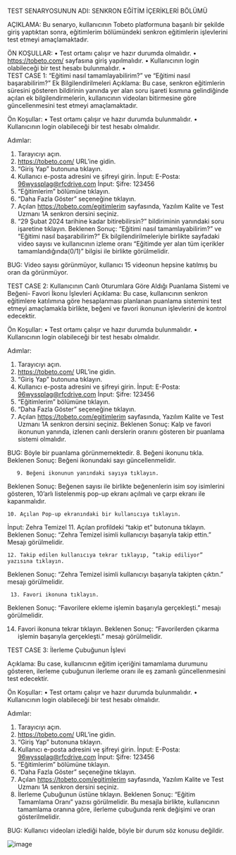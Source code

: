 TEST SENARYOSUNUN ADI: SENKRON EĞİTİM İÇERİKLERİ BÖLÜMÜ

AÇIKLAMA: Bu senaryo, kullanıcının Tobeto platformuna başarılı bir şekilde giriş yaptıktan sonra, eğitimlerim bölümündeki senkron eğitimlerin işlevlerini test etmeyi amaçlamaktadır. 

ÖN KOŞULLAR: 
•	Test ortamı çalışır ve hazır durumda olmalıdır.
•	https://tobeto.com/ sayfasına giriş yapılmalıdır.
•	Kullanıcının login olabileceği bir test hesabı bulunmalıdır.
•	
TEST CASE 1: “Eğitimi nasıl tamamlayabilirim?” ve “Eğitimi nasıl başarabilirim?” Ek Bilgilendirilmeleri
Açıklama: Bu case, senkron eğitimlerin süresini gösteren bildirinin yanında yer alan soru işareti kısmına gelindiğinde açılan ek bilgilendirmelerin, kullanıcının videoları bitirmesine göre güncellenmesini test etmeyi amaçlamaktadır.

Ön Koşullar: 
•	Test ortamı çalışır ve hazır durumda bulunmalıdır.
•	Kullanıcının login olabileceği bir test hesabı olmalıdır.

Adımlar:

1.	Tarayıcıyı açın.
2.	https://tobeto.com/ URL’ine gidin.
3.	“Giriş Yap” butonuna tıklayın.
4.	Kullanıcı e-posta adresini ve şifreyi girin.
İnput: E-Posta: 96wyssplag@rfcdrive.com
İnput: Şifre: 123456
5.   “Eğitimlerim” bölümüne tıklayın.
6.	“Daha Fazla Göster” seçeneğine tıklayın.
7. 	Açılan https://tobeto.com/egitimlerim sayfasında, Yazılım Kalite ve Test Uzmanı 1A senkron dersini seçiniz.
8. 	“29 Şubat 2024 tarihine kadar bitirebilirsin?” bildiriminin yanındaki soru işaretine tıklayın.
Beklenen Sonuç: “Eğitimi nasıl tamamlayabilirim?” ve “Eğitimi nasıl başarabilirim?” Ek bilgilendirilmeleriyle birlikte sayfadaki video sayısı ve kullanıcının izleme oranı “Eğitimde yer alan tüm içerikler tamamlandığında(0/1)” bilgisi ile birlikte görülmelidir. 

 

BUG: Video sayısı görünmüyor, kullanıcı 15 videonun hepsine katılmış bu oran da görünmüyor.

TEST CASE 2: Kullanıcının Canlı Oturumlara Göre Aldığı Puanlama Sistemi ve  Beğeni- Favori İkonu İşlevleri
Açıklama: Bu case, kullanıcının senkron eğitimlere katılımına göre hesaplanması planlanan puanlama sistemini test etmeyi amaçlamakla birlikte, beğeni ve favori ikonunun işlevlerini de kontrol edecektir.  

Ön Koşullar: 
•	Test ortamı çalışır ve hazır durumda bulunmalıdır.
•	Kullanıcının login olabileceği bir test hesabı olmalıdır.

Adımlar:

1. Tarayıcıyı açın.
2. https://tobeto.com/ URL’ine gidin.
3. “Giriş Yap” butonuna tıklayın.
4. Kullanıcı e-posta adresini ve şifreyi girin.
İnput: E-Posta: 96wyssplag@rfcdrive.com
İnput: Şifre: 123456
5.   “Eğitimlerim” bölümüne tıklayın.
6.	“Daha Fazla Göster” seçeneğine tıklayın.
7. 	Açılan https://tobeto.com/egitimlerim sayfasında, Yazılım Kalite ve Test Uzmanı 1A senkron dersini seçiniz.
Beklenen Sonuç: Kalp ve favori ikonunun yanında, izlenen canlı derslerin oranını gösteren bir puanlama sistemi olmalıdır. 

BUG: Böyle bir puanlama görünmemektedir.
       8. Beğeni ikonunu tıkla.
Beklenen Sonuç: Beğeni ikonundaki sayı güncellenmelidir.


  
       9. Beğeni ikonunun yanındaki sayıya tıklayın.
Beklenen Sonuç: Beğenen sayısı ile birlikte beğenenlerin isim soy isimlerini gösteren,  10’arlı listelenmiş pop-up ekranı açılmalı ve çarpı ekranı ile kapanmalıdır.  

	10. Açılan Pop-up ekranındaki bir kullanıcıya tıklayın.
İnput: Zehra Temizel
	11. Açılan profildeki “takip et” butonuna tıklayın.
Beklenen Sonuç: “Zehra Temizel isimli kullanıcıyı başarıyla takip ettin.” Mesajı görülmelidir.
 
	12. Takip edilen kullanıcıya tekrar tıklayıp, ”takip ediliyor” yazısına tıklayın. 
Beklenen Sonuç: “Zehra Temizel isimli kullanıcıyı başarıyla takipten çıktın.” mesajı görülmelidir.
 
	 13. Favori ikonuna tıklayın.
Beklenen Sonuç: “Favorilere ekleme işlemin başarıyla gerçekleşti.” mesajı görülmelidir. 
	
 
14. Favori ikonuna tekrar tıklayın.
Beklenen Sonuç: “Favorilerden çıkarma işlemin başarıyla gerçekleşti.” mesajı görülmelidir.
	
 

TEST CASE 3: İlerleme Çubuğunun İşlevi

Açıklama: Bu case, kullanıcının eğitim içeriğini tamamlama durumunu gösteren, ilerleme çubuğunun ilerleme oranı ile eş zamanlı güncellenmesini test edecektir.

Ön Koşullar: 
•	Test ortamı çalışır ve hazır durumda bulunmalıdır.
•	Kullanıcının login olabileceği bir test hesabı olmalıdır.

Adımlar:

1. Tarayıcıyı açın.
2. https://tobeto.com/ URL’ine gidin.
3. “Giriş Yap” butonuna tıklayın.
4. Kullanıcı e-posta adresini ve şifreyi girin.
İnput: E-Posta: 96wyssplag@rfcdrive.com
İnput: Şifre: 123456
5.   “Eğitimlerim” bölümüne tıklayın.
6.	“Daha Fazla Göster” seçeneğine tıklayın.
7. 	Açılan https://tobeto.com/egitimlerim sayfasında, Yazılım Kalite ve Test Uzmanı 1A senkron dersini seçiniz.
8. İlerleme Çubuğunun üstüne tıklayın. 
Beklenen Sonuç: “Eğitim Tamamlama Oranı” yazısı görülmelidir. Bu mesajla birlikte, kullanıcının tamamlama oranına göre, ilerleme çubuğunda renk değişimi ve oran gösterilmelidir.

 

BUG: Kullanıcı videoları izlediği halde, böyle bir durum söz konusu değildir.



![image](https://github.com/esraucinar/Tobeto-platform-test-project/assets/148894125/ee1a0180-d7f9-4f50-b37e-1a07a91696b3)
